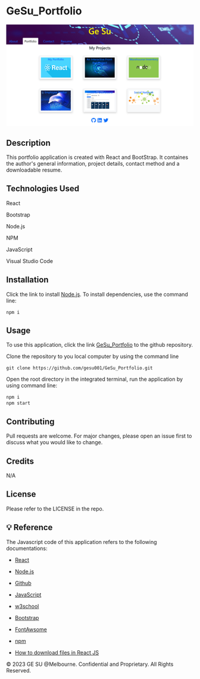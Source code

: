 # GeSu_Portfolio

![GeSu_Portfolio](./src/images/Portfolio.png)

## Description

This portfolio application is created with React and BootStrap. It containes the author's general information, project details, contact method and a downloadable resume.

## Technologies Used

React

Bootstrap

Node.js

NPM

JavaScript

Visual Studio Code

## Installation

Click the link to install [Node.js](https://nodejs.org/en). To install dependencies, use the command line:

```
npm i
```

## Usage

To use this application, click the link [GeSu_Portfolio](https://github.com/gesu001/GeSu_Portfolio) to the github repository.

Clone the repository to you local computer by using the command line

    git clone https://github.com/gesu001/GeSu_Portfolio.git

Open the root directory in the integrated terminal, run the application by using command line:

    npm i
    npm start

## Contributing

Pull requests are welcome. For major changes, please open an issue first to discuss what you would like to change.

## Credits

N/A

## License

Please refer to the LICENSE in the repo.

## 💡 Reference

The Javascript code of this application refers to the following documentations:

- [React](https://legacy.reactjs.org/)

- [Node.js](https://nodejs.org/en)

- [Github](https://github.com/)

- [JavaScript](https://developer.mozilla.org/en-US/docs/Web/JavaScript)

- [w3school](https://www.w3schools.com/js/default.asp)

- [Bootstrap](https://getbootstrap.com/)

- [FontAwsome](https://fontawesome.com/)

- [npm](https://www.npmjs.com/package/inquirer)

- [How to download files in React JS ](https://www.youtube.com/watch?v=IPEqb_AJbAQ)

© 2023 GE SU @Melbourne. Confidential and Proprietary. All Rights Reserved.
